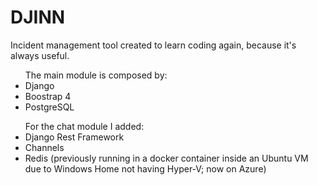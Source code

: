 # DJINN
Incident management tool created to learn coding again, because it's always useful. <br />
<ul>
  The main module is composed by:
  <li>Django</li>
  <li>Boostrap 4</li>
  <li>PostgreSQL</li>
</ul>
<ul>
  For the chat module I added:
  <li>Django Rest Framework</li>
  <li>Channels</li>
  <li>Redis (previously running in a docker container inside an Ubuntu VM due to Windows Home not having Hyper-V; now on Azure)</li>
</ul>

